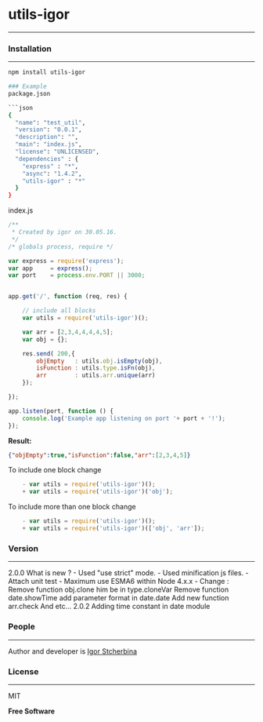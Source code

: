 # utils-igor
----
### Installation
----

```bash
npm install utils-igor

### Example
package.json

```json
{
  "name": "test_util",
  "version": "0.0.1",
  "description": "",
  "main": "index.js",
  "license": "UNLICENSED",
  "dependencies" : {
    "express" : "*",
    "async": "1.4.2",
    "utils-igor" : "*"
  }
}
```

index.js
``` js
/**
 * Created by igor on 30.05.16.
 */
/* globals process, require */

var express = require('express');
var app     = express();
var port    = process.env.PORT || 3000;


app.get('/', function (req, res) {

	// include all blocks
	var utils = require('utils-igor')();

	var arr = [2,3,4,4,4,4,5];
	var obj = {};

	res.send( 200,{
		objEmpty   : utils.obj.isEmpty(obj),
		isFunction : utils.type.isFn(obj),
		arr        : utils.arr.unique(arr)
	});

});

app.listen(port, function () {
	console.log('Example app listening on port '+ port + '!');
});
```

**Result:**
``` json
{"objEmpty":true,"isFunction":false,"arr":[2,3,4,5]}
```

To include one block change
``` js
	- var utils = require('utils-igor')();
	+ var utils = require('utils-igor')('obj');
```
To include more than one block change
``` js
	- var utils = require('utils-igor')();
	+ var utils = require('utils-igor')(['obj', 'arr']);
```

### Version
----
2.0.0
What is new ?
	- Used "use strict" mode.
	- Used minification js files.
	- Attach unit test
	- Maximum use ESMA6 within Node 4.x.x
	- Change :
	    Remove function obj.clone him be in type.cloneVar
	    Remove function date.showTime add parameter format in date.date
	    Add new function arr.check
	    And etc...
2.0.2
 Adding time constant in date module


### People
----
Author and developer is [Igor Stcherbina](https://github.com/eagle7410)

### License
----
MIT

**Free Software**
